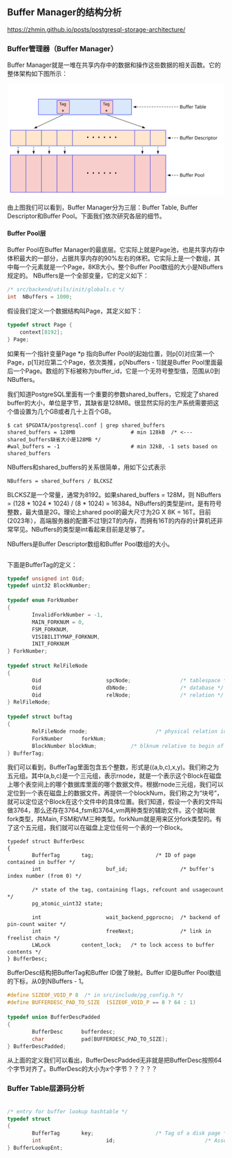 
## Buffer Manager的结构分析

https://zhmin.github.io/posts/postgresql-storage-architecture/

### Buffer管理器（Buffer Manager）

Buffer Manager就是一堆在共享内存中的数据和操作这些数据的相关函数。它的整体架构如下图所示：

![](d0013.svg)

由上图我们可以看到，Buffer Manager分为三层：Buffer Table, Buffer Descriptor和Buffer Pool。下面我们依次研究各层的细节。

#### Buffer Pool层 
Buffer Pool在Buffer Manager的最底层。它实际上就是Page池，也是共享内存中体积最大的一部分，占据共享内存的90%左右的体积。它实际上是一个数组，其中每一个元素就是一个Page，8KB大小。整个Buffer Pool数组的大小是NBuffers规定的。 NBuffers是一个全部变量，它的定义如下：
```c
/* src/backend/utils/init/globals.c */
int  NBuffers = 1000;
```
假设我们定义一个数据结构叫Page，其定义如下：
```c
typedef struct Page {
    context[8192];
} Page;
```
如果有一个指针变量Page *p 指向Buffer Pool的起始位置，则p[0]对应第一个Page，p[1]对应第二个Page，依次类推，p[Nbuffers - 1]就是Buffer Pool里面最后一个Page。数组的下标被称为buffer_id，它是一个无符号整型值，范围从0到NBuffers。

我们知道PostgreSQL里面有一个重要的参数shared_buffers，它规定了shared buffer的大小，单位是字节，其缺省是128MB。很显然实际的生产系统需要把这个值设置为几个GB或者几十上百个GB。
```
$ cat $PGDATA/postgresql.conf | grep shared_buffers
shared_buffers = 128MB                  # min 128kB  /* <--- shared_buffers缺省大小是128MB */
#wal_buffers = -1                       # min 32kB, -1 sets based on shared_buffers
```
NBuffers和shared_buffers的关系很简单，用如下公式表示
```
NBuffers = shared_buffers / BLCKSZ
```
BLCKSZ是一个常量，通常为8192。如果shared_buffers = 128M，则 NBuffers = (128 * 1024 * 1024) / (8 * 1024) = 16384。NBuffers的类型是int，是有符号整数，最大值是2G。理论上shared pool的最大尺寸为2G X 8K = 16T。目前(2023年），高端服务器的配置不过1到2T的内存，而拥有16T的内存的计算机还非常罕见。NBuffers的类型是int看起来目前是足够了。

NBuffers是Buffer Descriptor数组和Buffer Pool数组的大小。
```c

```


下面是BufferTag的定义：

```c
typedef unsigned int Oid;
typedef uint32 BlockNumber;

typedef enum ForkNumber
{
        InvalidForkNumber = -1,
        MAIN_FORKNUM = 0,
        FSM_FORKNUM,
        VISIBILITYMAP_FORKNUM,
        INIT_FORKNUM
} ForkNumber;

typedef struct RelFileNode
{
        Oid                     spcNode;                /* tablespace */
        Oid                     dbNode;                 /* database */
        Oid                     relNode;                /* relation */
} RelFileNode;

typedef struct buftag
{
        RelFileNode rnode;                      /* physical relation identifier */
        ForkNumber      forkNum;
        BlockNumber blockNum;           /* blknum relative to begin of reln */
} BufferTag;

```
我们可以看到，BufferTag里面包含五个整数，形式是((a,b,c),x,y)。我们称之为五元组。其中(a,b,c)是一个三元组，表示rnode，就是一个表示这个Block在磁盘上哪个表空间上的哪个数据库里面的哪个数据文件。根据rnode三元组，我们可以定位到一个表在磁盘上的数据文件。再提供一个blockNum，我们称之为“块号”，就可以定位这个Block在这个文件中的具体位置。我们知道，假设一个表的文件叫做3764，那么还存在3764_fsm和3764_vm两种类型的辅助文件。这个就叫做fork类型，共Main, FSM和VM三种类型。forkNum就是用来区分fork类型的。有了这个五元组，我们就可以在磁盘上定位任何一个表的一个Block。

```
typedef struct BufferDesc
{
        BufferTag       tag;                    /* ID of page contained in buffer */
        int                     buf_id;                 /* buffer's index number (from 0) */

        /* state of the tag, containing flags, refcount and usagecount */
        pg_atomic_uint32 state;

        int                     wait_backend_pgprocno;  /* backend of pin-count waiter */
        int                     freeNext;               /* link in freelist chain */
        LWLock          content_lock;   /* to lock access to buffer contents */
} BufferDesc;
```
BufferDesc结构把BufferTag和Buffer ID做了映射。Buffer ID是Buffer Pool数组的下标，从0到NBuffers - 1。

```c
#define SIZEOF_VOID_P 8  /* in src/include/pg_config.h */
#define BUFFERDESC_PAD_TO_SIZE  (SIZEOF_VOID_P == 8 ? 64 : 1)

typedef union BufferDescPadded
{
        BufferDesc      bufferdesc;
        char            pad[BUFFERDESC_PAD_TO_SIZE];
} BufferDescPadded;
```
从上面的定义我们可以看出，BufferDescPadded无非就是把BufferDesc按照64个字节对齐了。BufferDesc的大小为x个字节？？？？？

### Buffer Table层源码分析



```c

/* entry for buffer lookup hashtable */
typedef struct
{
        BufferTag       key;                    /* Tag of a disk page */
        int                     id;                             /* Associated buffer ID */
} BufferLookupEnt;
```
